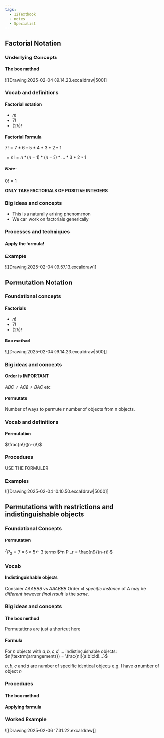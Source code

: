 ```yaml
---
tags:
  - 12Textbook
  - notes
  - Specialist
---
```

## Factorial Notation
### Underlying Concepts
#### The box method
![[Drawing 2025-02-04 09.14.23.excalidraw|500]]

### Vocab and definitions
#### Factorial notation
- $n!$
- $7!$ 
- $(2k)!$
#### Factorial Formula
$7! = 7* 6* 5* 4*3*2*1$

$=n! = n*(n-1)*(n-2)*...*3*2*1$ 
##### Note:
$0! = 1$ 

**ONLY TAKE FACTORIALS OF POSITIVE INTEGERS**
### Big ideas and concepts
- This is a naturally arising phenomenon
- We can work on factorials generically 
### Processes and techniques
#### Apply the formula!




### Example
![[Drawing 2025-02-04 09.57.13.excalidraw]]


## Permutation Notation
### Foundational concepts
#### Factorials
- $n!$
- $7!$ 
- $(2k)!$

#### Box method
![[Drawing 2025-02-04 09.14.23.excalidraw|500]]

### Big ideas and concepts
#### Order is **IMPORTANT**
$ABC \neq ACB \neq BAC \; \textrm{etc}$ 

#### Permutate
Number of ways to permute r number of objects from n objects.


### Vocab and definitions
#### Permutation
$\frac{n!}{(n-r)!}$

### Procedures 
USE THE FORMULER 

### Examples
![[Drawing 2025-02-04 10.10.50.excalidraw|5000]]

## Permutations with restrictions and indistinguishable objects 

### Foundational Concepts
#### Permutation
$^7 P _3 = 7 \times 6 \times 5 \leftarrow \; \textrm{3 terms}$
$^n P _r = \frac{n!}{(n-r)!}$

### Vocab
#### Indistinguishable objects
Consider $AAABBB \; \textrm{vs} \; AAABBB$ 
Order of *specific instance* of A may be *different* however *final result* is the *same.* 

### Big ideas and concepts
#### The box method
Permutations are just a shortcut here

#### Formula
For $n$ objects with $a, b, c, d,...$ indistinguishable objects:
$n(\textrm{arrangements}) = \frac{n!}{a!b!c!d!...}$

$a, b, c$ and $d$ are number of specific identical objects
	e.g. I have $a$ number of object $n$ 


### Procedures
#### The box method

#### Applying formula 

### Worked Example
![[Drawing 2025-02-06 17.31.22.excalidraw]]